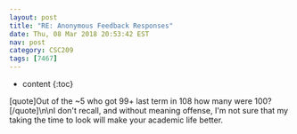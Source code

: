 ```yaml
---
layout: post
title: "RE: Anonymous Feedback Responses"
date: Thu, 08 Mar 2018 20:53:42 EST
nav: post
category: CSC209
tags: [7467]
---
```


* content
{:toc}

[quote]Out of the ~5 who got 99+ last term in 108 how many were 100?[/quote]\n\nI don't recall, and without meaning offense, I'm not sure that my taking the time to look will make your academic life better.
<!-- more -->
<p></p>
